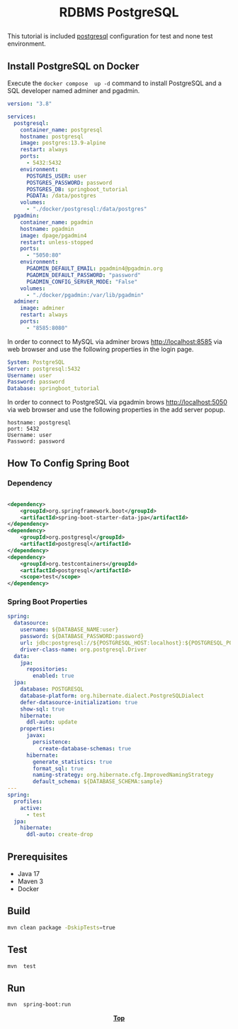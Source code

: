 # <p align="center">RDBMS PostgreSQL</p>

<p align="justify">

This tutorial is included [postgresql](https://www.postgresql.org/) configuration for test and none test environment.

</p>

## Install PostgreSQL on Docker

Execute the `docker compose  up -d` command to install PostgreSQL and a SQL developer named adminer and pgadmin.

```yaml
version: "3.8"

services:
  postgresql:
    container_name: postgresql
    hostname: postgresql
    image: postgres:13.9-alpine
    restart: always
    ports:
      - 5432:5432
    environment:
      POSTGRES_USER: user
      POSTGRES_PASSWORD: password
      POSTGRES_DB: springboot_tutorial
      PGDATA: /data/postgres
    volumes:
      - "./docker/postgresql:/data/postgres"
  pgadmin:
    container_name: pgadmin
    hostname: pgadmin
    image: dpage/pgadmin4
    restart: unless-stopped
    ports:
      - "5050:80"
    environment:
      PGADMIN_DEFAULT_EMAIL: pgadmin4@pgadmin.org
      PGADMIN_DEFAULT_PASSWORD: "password"
      PGADMIN_CONFIG_SERVER_MODE: "False"
    volumes:
      - "./docker/pgadmin:/var/lib/pgadmin"
  adminer:
    image: adminer
    restart: always
    ports:
      - "8585:8080"
```
In order to connect to MySQL via adminer brows [http://localhost:8585](http://localhost:8080/) via web browser and use 
the following properties in the login page.

```yaml
System: PostgreSQL
Server: postgresql:5432
Username: user
Password: password
Database: springboot_tutorial
```
In order to connect to PostgreSQL via pgadmin brows [http://localhost:5050](http://localhost:5050/) via web browser and
use the following properties in the add server popup.

```properties
hostname: postgresql
port: 5432
Username: user
Password: password
```

## How To Config Spring Boot

### Dependency

```xml

<dependency>
    <groupId>org.springframework.boot</groupId>
    <artifactId>spring-boot-starter-data-jpa</artifactId>
</dependency>
<dependency>
    <groupId>org.postgresql</groupId>
    <artifactId>postgresql</artifactId>
</dependency>
<dependency>
    <groupId>org.testcontainers</groupId>
    <artifactId>postgresql</artifactId>
    <scope>test</scope>
</dependency>

```

### Spring Boot Properties

```yaml
spring:
  datasource:
    username: ${DATABASE_NAME:user}
    password: ${DATABASE_PASSWORD:password}
    url: jdbc:postgresql://${POSTGRESQL_HOST:localhost}:${POSTGRESQL_PORT:5432}/${DATABASE_NAME:springboot_tutorial}
    driver-class-name: org.postgresql.Driver
  data:
    jpa:
      repositories:
        enabled: true
  jpa:
    database: POSTGRESQL
    database-platform: org.hibernate.dialect.PostgreSQLDialect
    defer-datasource-initialization: true
    show-sql: true
    hibernate:
      ddl-auto: update
    properties:
      javax:
        persistence:
          create-database-schemas: true
      hibernate:
        generate_statistics: true
        format_sql: true
        naming-strategy: org.hibernate.cfg.ImprovedNamingStrategy
        default_schema: ${DATABASE_SCHEMA:sample}
---
spring:
  profiles:
    active:
      - test
  jpa:
    hibernate:
      ddl-auto: create-drop

```

## Prerequisites

* Java 17
* Maven 3
* Docker

## Build

```bash
mvn clean package -DskipTests=true
```

## Test

```bash
mvn  test
```

## Run

```bash
mvn  spring-boot:run
```

**<p align="center"> [Top](#RDBMS-PostgreSQL) </p>**